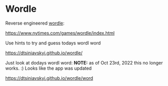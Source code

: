 # Wordle
Reverse engineered [wordle](https://dtsiniavskyi.github.io/wordle/): 

https://www.nytimes.com/games/wordle/index.html

Use hints to try and guess todays wordl word

https://dtsiniavskyi.github.io/wordle/

Just look at dodays wordl word:
**NOTE:** as of Oct 23rd, 2022 this no longer works. :) Looks like the app was updated

https://dtsiniavskyi.github.io/wordle/word

